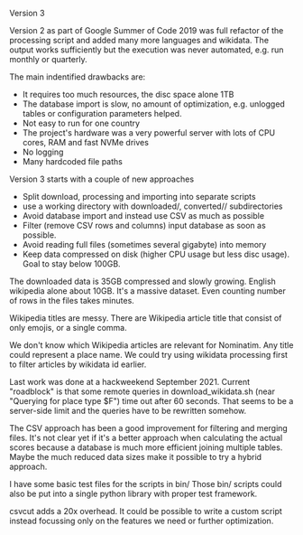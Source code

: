 Version 3

Version 2 as part of Google Summer of Code 2019 was full refactor of the processing
script and added many more languages and wikidata. The output works sufficiently but
the execution was never automated, e.g. run monthly or quarterly.

The main indentified drawbacks are:
- It requires too much resources, the disc space alone 1TB
- The database import is slow, no amount of optimization, e.g. unlogged tables or
   configuration parameters helped.
- Not easy to run for one country
- The project's hardware was a very powerful server with lots of CPU cores, RAM and
   fast NVMe drives
- No logging
- Many hardcoded file paths

Version 3 starts with a couple of new approaches
- Split download, processing and importing into separate scripts
- use a working directory with downloaded/<language>, converted/<language>/ subdirectories
- Avoid database import and instead use CSV as much as possible
- Filter (remove CSV rows and columns) input database as soon as
   possible.
- Avoid reading full files (sometimes several gigabyte) into memory
- Keep data compressed on disk (higher CPU usage but less disc usage). Goal to stay
   below 100GB.

The downloaded data is 35GB compressed and slowly growing. English wikipedia alone
about 10GB. It's a massive dataset. Even counting number of rows in the files takes
minutes.

Wikipedia titles are messy. There are Wikipedia article title that consist of only
emojis, or a single comma.

We don't know which Wikipedia articles are relevant for Nominatim. Any title could
represent a place name. We could try using wikidata processing first to filter
articles by wikidata id earlier.

Last work was done at a hackweekend September 2021. Current "roadblock" is that
some remote queries in download_wikidata.sh (near "Querying for place type $F")
time out after 60 seconds. That seems to be a server-side limit and the queries
have to be rewritten somehow.

The CSV approach has been a good improvement for filtering and merging files. It's
not clear yet if it's a better approach when calculating the actual scores because
a database is much more efficient joining multiple tables. Maybe the much reduced
data sizes make it possible to try a hybrid approach.

I have some basic test files for the scripts in bin/ Those bin/ scripts could also
be put into a single python library with proper test framework.

csvcut adds a 20x overhead. It could be possible to write a custom script instead
focussing only on the features we need or further optimization.
